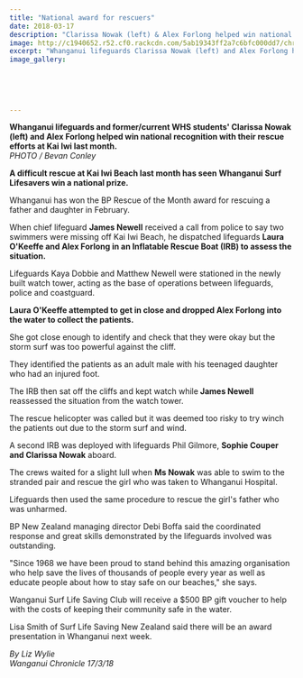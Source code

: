 ```yaml
---
title: "National award for rescuers"
date: 2018-03-17
description: "Clarissa Nowak (left) & Alex Forlong helped win national recognition with their rescue efforts..."
image: http://c1940652.r52.cf0.rackcdn.com/5ab19343ff2a7c6bfc000dd7/chron-17-march-alex-forlong-clarissa-nowak.jpg
excerpt: "Whanganui lifeguards Clarissa Nowak (left) and Alex Forlong helped win national recognition with their rescue efforts at Kai Iwi last month."
image_gallery:
    
    
    
    
    
---
```


<p><span><strong>Whanganui lifeguards and former/current WHS students' Clarissa Nowak (left) and Alex Forlong helped win national recognition with their rescue efforts at Kai Iwi last month.</strong> <br /><em>PHOTO / Bevan Conley</em></span></p>
<p class="element element-paragraph"><strong>A difficult rescue at Kai Iwi Beach last month has seen Whanganui Surf Lifesavers win a national prize.</strong></p>
<p class="element element-paragraph">Whanganui has won the BP Rescue of the Month award for rescuing a father and daughter in February.</p>
<p class="element element-paragraph">When chief lifeguard <strong>James Newell</strong>&nbsp;received a call from police to say two swimmers were missing off Kai Iwi Beach, he dispatched lifeguards <strong>Laura O'Keeffe and Alex Forlong in an Inflatable Rescue Boat (IRB) to assess the situation.</strong></p>
<p class="element element-paragraph">Lifeguards Kaya Dobbie and Matthew Newell were stationed in the newly built watch tower, acting as the base of operations between lifeguards, police and coastguard.</p>
<p class="element element-paragraph"><strong>Laura O'Keeffe attempted to get in close and dropped Alex Forlong into the water to collect the patients.</strong></p>
<p class="element element-paragraph">She got close enough to identify and check that they were okay but the storm surf was too powerful against the cliff.</p>
<p class="element element-paragraph">They identified the patients as an adult male with his teenaged daughter who had an injured foot.</p>
<p class="element element-paragraph">The IRB then sat off the cliffs and kept watch while<strong> James Newell</strong> reassessed the situation from the watch tower.</p>
<p class="element element-paragraph">The rescue helicopter was called but it was deemed too risky to try winch the patients out due to the storm surf and wind.</p>
<p class="element element-paragraph">A second IRB was deployed with lifeguards Phil Gilmore, <strong>Sophie Couper and Clarissa Nowak</strong> aboard.</p>
<p class="element element-paragraph">The crews waited for a slight lull when <strong>Ms Nowak</strong> was able to swim to the stranded pair and rescue the girl who was taken to Whanganui Hospital.</p>
<p class="element element-paragraph">Lifeguards then used the same procedure to rescue the girl's father who was unharmed.</p>
<p class="element element-paragraph">BP New Zealand managing director Debi Boffa said the coordinated response and great skills demonstrated by the lifeguards involved was outstanding.</p>
<p class="element element-paragraph">"Since 1968 we have been proud to stand behind this amazing organisation who help save the lives of thousands of people every year as well as educate people about how to stay safe on our beaches," she says.</p>
<p class="element element-paragraph">Wanganui Surf Life Saving Club will receive a $500 BP gift voucher to help with the costs of keeping their community safe in the water.</p>
<p class="element element-paragraph">Lisa Smith of Surf Life Saving New Zealand said there will be an award presentation in Whanganui next week.</p>
<p><em>By Liz Wylie</em><br /><em>Wanganui Chronicle 17/3/18</em></p>

